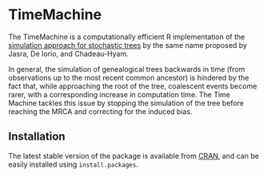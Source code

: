 TimeMachine
============

The TimeMachine is a computationally efficient R implementation of the
[simulation approach for stochastic trees][paper] by the same name proposed by
Jasra, De Iorio, and Chadeau-Hyam.

In general, the simulation of genealogical trees backwards in time (from
observations up to the most recent common ancestor) is hindered by the fact
that, while approaching the root of the tree, coalescent events become rarer,
with a corresponding increase in computation time.
The Time Machine tackles this issue by stopping the simulation of
the tree before reaching the MRCA and correcting for the induced bias.

Installation
------------
The latest stable version of the package is available from [CRAN][cran], and can
be easily installed using `install.packages`.


[paper]: http://dx.doi.org/10.1098/rspa.2010.0497
[cran]: https://cran.r-project.org/package=TimeMachine

